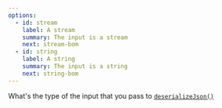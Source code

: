 ```yaml
---
options:
  - id: stream
    label: A stream
    summary: The input is a stream
    next: stream-bom
  - id: string
    label: A string
    summary: The input is a string
    next: string-bom
---
```


What's the type of the input that you pass to [`deserializeJson()`](/v6/api/json/deserializejson/)